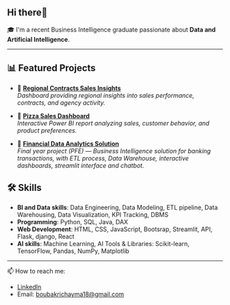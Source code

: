 ## Hi there👋

🎓 I'm a recent Business Intelligence graduate passionate about **Data and Artificial Intelligence**.  

---
## 📊 Featured Projects
- 🏢 [**Regional Contracts Sales Insights**](https://github.com/Chaima-Bk/powerbi-dashboards/blob/main/files/Agency_Contracts.pbix)  
  *Dashboard providing regional insights into sales performance, contracts, and agency activity.*

- 🍕 [**Pizza Sales Dashboard**](https://github.com/Chaima-Bk/powerbi-dashboards)  
  *Interactive Power BI report analyzing sales, customer behavior, and product preferences.*  

- 💼 [**Financial Data Analytics Solution**](https://github.com/Chaima-Bk/Financial-data-analytics-solution)  
  *Final year project (PFE) — Business Intelligence solution for banking transactions, with ETL process, Data Warehouse, interactive dashboards, streamlit interface and chatbot.*

## 🛠️ Skills
- **BI and Data skills**: Data Engineering, Data Modeling, ETL pipeline, Data Warehousing, Data Visualization, KPI Tracking, DBMS   
- **Programming**: Python, SQL, Java, DAX
- **Web Development**: HTML, CSS, JavaScript, Bootsrap, Streamlit, API, Flask, django, React  
- **AI skills**: Machine Learning, AI Tools & Libraries: Scikit-learn, TensorFlow, Pandas, NumPy, Matplotlib  

---

📫 How to reach me:  
- [LinkedIn](https://www.linkedin.com/in/chayma-boubakri/)
- Email: boubakrichayma18@gmail.com  
